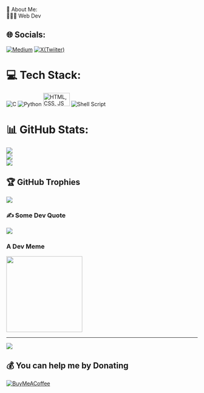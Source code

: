 💫 About Me:<br>
👨🏾‍💻 Web Dev<br>


## 🌐 Socials:
[![Medium](https://img.shields.io/badge/Medium-12100E?logo=medium&logoColor=white)](https://medium.com/@jaysthetic) [![X(Twiiter)](https://img.freepik.com/premium-vector/new-twitter-logo-x-2023-twitter-x-logo-vector_715895-570.jpg?size=20&ext=jpg&ga=GA1.1.2008272138.1719878400&semt=ais_user)](https://x.com/@heyjamsie) 

# 💻 Tech Stack:
![C](https://img.shields.io/badge/c-%2300599C.svg?style=for-the-badge&logo=c&logoColor=white) ![Python](https://img.shields.io/badge/python-3670A0?style=for-the-badge&logo=python&logoColor=ffdd54) <img src="https://www.freepnglogos.com/uploads/javascript/logo-html-5-css-javascript-source-code-for-the-taking-23.png" width="70" height="35" alt="HTML, CSS, JS"> ![Shell Script](https://img.shields.io/badge/shell_script-%23121011.svg?style=for-the-badge&logo=gnu-bash&logoColor=white)
# 📊 GitHub Stats:
![](https://github-readme-stats.vercel.app/api?username=jamesayim&theme=radical&hide_border=false&include_all_commits=true&count_private=false)<br/>
![](https://github-readme-streak-stats.herokuapp.com/?user=jamesayim&theme=radical&hide_border=false)<br/>
![](https://github-readme-stats.vercel.app/api/top-langs/?username=jamesayim&theme=radical&hide_border=false&include_all_commits=true&count_private=false&layout=compact)

## 🏆 GitHub Trophies
![](https://github-profile-trophy.vercel.app/?username=jamesayim&theme=discord&no-frame=false&no-bg=true&margin-w=4)

### ✍️ Some Dev Quote
![](https://quotes-github-readme.vercel.app/api?type=horizontal&theme=tokyonight)

### A Dev Meme
<img src="https://devhumor.com/content/uploads/images/June2024/junior_dev_description.jpg" height="200px" width="200px" />

---
[![](https://visitcount.itsvg.in/api?id=jamesayim&icon=8&color=1)](https://visitcount.itsvg.in)

  ## 💰 You can help me by Donating
  [![BuyMeACoffee](https://img.shields.io/badge/Buy%20Me%20a%20Coffee-ffdd00?style=for-the-badge&logo=buy-me-a-coffee&logoColor=black)](https://buymeacoffee.com/jaysthetic) 
